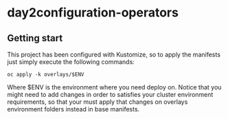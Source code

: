# day2configuration-operators

## Getting start

This project has been configured with Kustomize, so to apply the manifests just simply execute the following commands:

```
oc apply -k overlays/$ENV
```

Where $ENV is the environment where you need deploy on. Notice that you might need to add changes in order to satisfies your cluster environment requirements, so that your must apply that changes on overlays environment folders instead in base manifests.